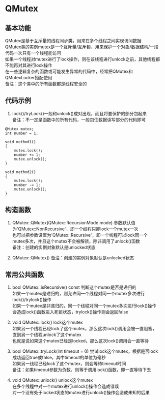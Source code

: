 # QMutex

## 基本功能
QMutex是基于互斥量的线程同步类，用来在多个线程之间实现访问数据  
QMutex类的实例mutex是一个互斥量/互斥锁，用来保护一个对象/数据结构/一段代码一次只有一个线程能访问  
如果一个线程对mutex进行了lock操作，则在该线程进行unlock之前，其他线程都不能再对其进行lock操作  
在一些逻辑复杂的函数或可能发生异常的代码中，经常把QMutex和QMutexLocker搭配使用  
备注：这个类中的所有函数都是线程安全的  


## 代码示例
1. lock()/tryLock()一般和unlock()成对出现，而且将要保护的部分包起来  
备注：不一定是函数中的所有代码，一般包住数据读写部分的代码即可  
```
QMutex mutex;
int number = 1;

void method1()
{
	mutex.lock();
	number += 1;
	mutex.unlock();
}

void method2()
{
	mutex.lock();
	number -= 1;
	mutex.unlock();
}
```


## 构造函数
1. QMutex::QMutex(QMutex::RecursionMode mode)
参数默认值为'QMutex::NonRecursive'，即一个线程只能lock一个mutex一次  
也可以把参数设置为'QMutex::Recursive'，即一个线程可以lock同一个mutex多次，并且这个mutex不会被解锁，除非调用了unlock()函数  
备注：创建的实例对象默认是unlocked状态  

2. QMutex::QMutex()
备注：创建的实例对象默认是unlocked状态  


## 常用公共函数
1. bool QMutex::isRecursive() const
判断这个mutex是否是递归的  
如果一个mutex是递归的，则允许同一个线程对同一个mutex多次进行lock()/trylock()操作  
如果一个mutex是非递归的，同一个线程对同一个mutex多次进行lock()操作会造成lock()函数进入死锁状态，trylock()操作则会返回false  

2. void QMutex::lock()
lock这个mutex  
如果另一个线程已经lock了这个mutex，那么这次lock()调用会被一直阻塞，直到另一个线程unlock了这个mutex  
也就是说如果这个mutex已经是locked，那么这次lock()调用会一直等待  

3. bool QMutex::tryLock(int timeout = 0)
尝试lock这个mutex，根据是否lock成功返回true或false，其中timeout的单位为毫秒  
如果另一线程已经lock了这个mutex，则会等待timeout时间  
备注：如果timeout参数为负数，则等于调用lock()函数，即一直等待下去  

4. void QMutex::unlock()
unlock这个mutex  
在多个线程中对一个mutex进行unlock()操作会造成错误  
对一个没有处于locked状态的mutex进行unlock()操作会造成未知的后果  




